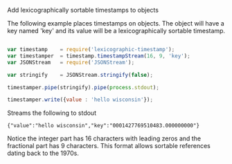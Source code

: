 Add lexicographically sortable timestamps to objects

The following example places timestamps on objects.  The object will have a key named 'key' and its value will be a lexicographically sortable timestamp.

```js

var timestamp    = require('lexicographic-timestamp');
var timestamper  = timestamp.timestampStream(16, 9, 'key');
var JSONStream   = require('JSONStream');

var stringify    = JSONStream.stringify(false);

timestamper.pipe(stringify).pipe(process.stdout);

timestamper.write({value : 'hello wisconsin'});

```

Streams the following to stdout

```
{"value":"hello wisconsin","key":"0001427769510483.000000000"}
```

Notice the integer part has 16 characters with leading zeros and the fractional part has 9 characters.  This format allows sortable references dating back to the 1970s.